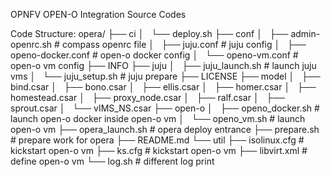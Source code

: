 OPNFV OPEN-O Integration Source Codes

Code Structure:
opera/
├── ci
│   └── deploy.sh
├── conf
│   ├── admin-openrc.sh # compass openrc file
│   ├── juju.conf # juju config
│   ├── openo-docker.conf # open-o docker config
│   └── openo-vm.conf # open-o vm config
├── INFO
├── juju
│   ├── juju_launch.sh # launch juju vms
│   └── juju_setup.sh # juju prepare 
├── LICENSE
├── model
│   ├── bind.csar
│   ├── bono.csar
│   ├── ellis.csar
│   ├── homer.csar
│   ├── homestead.csar
│   ├── proxy_node.csar
│   ├── ralf.csar
│   ├── sprout.csar
│   └── vIMS_NS.csar
├── open-o
│   ├── openo_docker.sh # launch open-o docker inside open-o vm
│   └── openo_vm.sh # launch open-o vm
├── opera_launch.sh # opera deploy entrance
├── prepare.sh # prepare work for opera
├── README.md
└── util
    ├── isolinux.cfg # kickstart open-o vm
    ├── ks.cfg # kickstart open-o vm
    ├── libvirt.xml # define open-o vm
    └── log.sh # different log print

